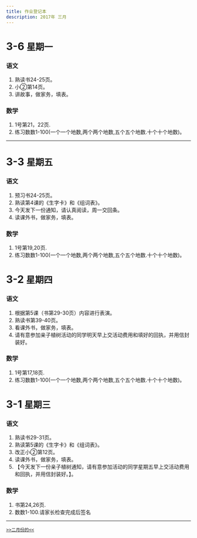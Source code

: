 ```yaml
---
title: 作业登记本
description: 2017年 三月
---
```

# 3-6 `星期一`
### 语文
1. 熟读书24-25页。
2. 小②第14页。
3. 讲故事，做家务，填表。

### 数学
1. 1号第21，22页.
2. 练习数数1-100(一个一个地数,两个两个地数,五个五个地数.十个十个地数)。

---
# 3-3 `星期五`
### 语文
1. 预习书24-25页。
2. 熟读第4课的《生字卡》和《组词表》。
3. 今天发下一份通知，请认真阅读，周一交回条。
4. 读课外书，做家务，填表。

### 数学
1. 1号第19,20页.
2. 练习数数1-100(一个一个地数,两个两个地数,五个五个地数.十个十个地数)。

# 3-2 `星期四`
### 语文
1. 根据第5课（书第29-30页）内容进行表演。
2. 熟读书第39-40页。
3. 看课外书，做家务，填表。
4. 请有意参加亲子植树活动的同学明天早上交活动费用和填好的回执，并用信封装好。

### 数学
1. 1号第17,18页.
2. 练习数数1-100(一个一个地数,两个两个地数,五个五个地数.十个十个地数)。

# 3-1 `星期三`
### 语文
1. 熟读书29-31页。
2. 熟读第5课的《生字卡》和《组词表》。
3. 改正小②第12页。
4. 读课外书，做家务，填表。
5. 【今天发下一份亲子植树通知，请有意参加活动的同学星期五早上交活动费用和回执，并用信封装好。】。

### 数学
1. 书第24,26页.
2. 数数1-100.请家长检查完成后签名

---
[`>>二月份的<<`](2017-02)
